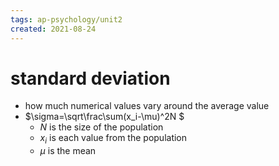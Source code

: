 ```yaml
---
tags: ap-psychology/unit2 
created: 2021-08-24
---
```


# standard deviation

- how much numerical values vary around the average value
- $\sigma=\sqrt\frac\sum(x_i-\mu)^2N $
	- $N$ is the size of the population
	- $x_i$ is each value from the population
	- $\mu$ is the mean 
